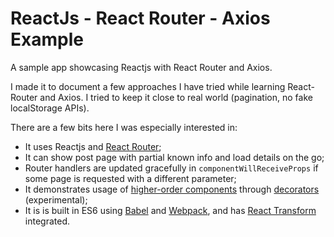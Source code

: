 ReactJs - React Router - Axios Example
=========================

A sample app showcasing Reactjs with React Router and Axios.


I made it to document a few approaches I have tried while learning React-Router and Axios.
I tried to keep it close to real world (pagination, no fake localStorage APIs).


There are a few bits here I was especially interested in:

* It uses Reactjs and [React Router](https://github.com/rackt/react-router);
* It can show post page with partial known info and load details on the go;
* Router handlers are updated gracefully in `componentWillReceiveProps` if some page is requested with a different parameter;
* It demonstrates usage of [higher-order components](https://medium.com/@dan_abramov/mixins-are-dead-long-live-higher-order-components-94a0d2f9e750) through [decorators](https://github.com/wycats/javascript-decorators) (experimental);
* It is is built in ES6 using [Babel](https://babeljs.io) and [Webpack](https://github.com/webpack/webpack), and has [React Transform](https://github.com/gaearon/react-transform-boilerplate) integrated.
